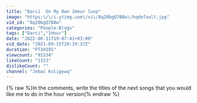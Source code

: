 ```yaml
---
title: "Darci  On My Own 1Hour loop"
image: "https:\/\/i.ytimg.com\/vi\/8q20bgQ7B8w\/hqdefault.jpg"
vid_id: "8q20bgQ7B8w"
categories: "People-Blogs"
tags: ["Darci","1Hour"]
date: "2022-06-11T19:07:41+03:00"
vid_date: "2021-09-15T20:39:37Z"
duration: "PT1H19S"
viewcount: "91534"
likeCount: "1153"
dislikeCount: ""
channel: "Jebać Kuligową"
---
```

{% raw %}In the comments, write the titles of the next songs that you would like me to do in the hour version{% endraw %}
